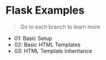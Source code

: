 # Flask Examples

> Go to each branch to learn more

- 01: Basic Setup
- 02: Basic HTML Templates
- 03: HTML Template Inheritance

